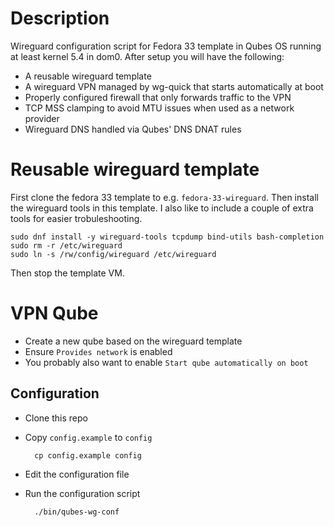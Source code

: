 # Description
Wireguard configuration script for Fedora 33 template in Qubes OS running at
least kernel 5.4 in dom0. After setup you will have the following:

* A reusable wireguard template
* A wireguard VPN managed by wg-quick that starts automatically at boot
* Properly configured firewall that only forwards traffic to the VPN
* TCP MSS clamping to avoid MTU issues when used as a network provider
* Wireguard DNS handled via Qubes' DNS DNAT rules

# Reusable wireguard template
First clone the fedora 33 template to e.g. `fedora-33-wireguard`. Then install
the wireguard tools in this template. I also like to include a couple of extra
tools for easier trobuleshooting.

    sudo dnf install -y wireguard-tools tcpdump bind-utils bash-completion
    sudo rm -r /etc/wireguard
    sudo ln -s /rw/config/wireguard /etc/wireguard

Then stop the template VM.

# VPN Qube
* Create a new qube based on the wireguard template
* Ensure `Provides network` is enabled
* You probably also want to enable `Start qube automatically on boot`

## Configuration
* Clone this repo
* Copy `config.example` to `config`

        cp config.example config

* Edit the configuration file
* Run the configuration script

        ./bin/qubes-wg-conf
